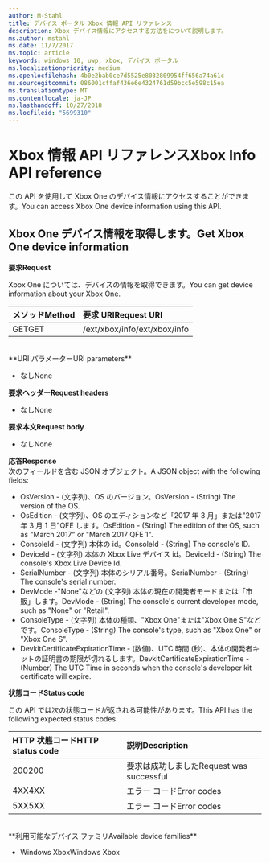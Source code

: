 ```yaml
---
author: M-Stahl
title: デバイス ポータル Xbox 情報 API リファレンス
description: Xbox デバイス情報にアクセスする方法をについて説明します。
ms.author: mstahl
ms.date: 11/7/2017
ms.topic: article
keywords: windows 10, uwp, xbox, デバイス ポータル
ms.localizationpriority: medium
ms.openlocfilehash: 4b0e2bab0ce7d5525e8032809954ff656a74a61c
ms.sourcegitcommit: 086001cffaf436e6e4324761d59bcc5e598c15ea
ms.translationtype: MT
ms.contentlocale: ja-JP
ms.lasthandoff: 10/27/2018
ms.locfileid: "5699310"
---
```

# <a name="xbox-info-api-reference"></a><span data-ttu-id="9b101-104">Xbox 情報 API リファレンス</span><span class="sxs-lookup"><span data-stu-id="9b101-104">Xbox Info API reference</span></span>   
<span data-ttu-id="9b101-105">この API を使用して Xbox One のデバイス情報にアクセスすることができます。</span><span class="sxs-lookup"><span data-stu-id="9b101-105">You can access Xbox One device information using this API.</span></span>

## <a name="get-xbox-one-device-information"></a><span data-ttu-id="9b101-106">Xbox One デバイス情報を取得します。</span><span class="sxs-lookup"><span data-stu-id="9b101-106">Get Xbox One device information</span></span>

**<span data-ttu-id="9b101-107">要求</span><span class="sxs-lookup"><span data-stu-id="9b101-107">Request</span></span>**

<span data-ttu-id="9b101-108">Xbox One については、デバイスの情報を取得できます。</span><span class="sxs-lookup"><span data-stu-id="9b101-108">You can get device information about your Xbox One.</span></span>

<span data-ttu-id="9b101-109">メソッド</span><span class="sxs-lookup"><span data-stu-id="9b101-109">Method</span></span>      | <span data-ttu-id="9b101-110">要求 URI</span><span class="sxs-lookup"><span data-stu-id="9b101-110">Request URI</span></span>
:------     | :-----
<span data-ttu-id="9b101-111">GET</span><span class="sxs-lookup"><span data-stu-id="9b101-111">GET</span></span> | <span data-ttu-id="9b101-112">/ext/xbox/info</span><span class="sxs-lookup"><span data-stu-id="9b101-112">/ext/xbox/info</span></span>
<br />
**<span data-ttu-id="9b101-113">URI パラメーター</span><span class="sxs-lookup"><span data-stu-id="9b101-113">URI parameters</span></span>**

- <span data-ttu-id="9b101-114">なし</span><span class="sxs-lookup"><span data-stu-id="9b101-114">None</span></span>

**<span data-ttu-id="9b101-115">要求ヘッダー</span><span class="sxs-lookup"><span data-stu-id="9b101-115">Request headers</span></span>**

- <span data-ttu-id="9b101-116">なし</span><span class="sxs-lookup"><span data-stu-id="9b101-116">None</span></span>

**<span data-ttu-id="9b101-117">要求本文</span><span class="sxs-lookup"><span data-stu-id="9b101-117">Request body</span></span>**

- <span data-ttu-id="9b101-118">なし</span><span class="sxs-lookup"><span data-stu-id="9b101-118">None</span></span>

**<span data-ttu-id="9b101-119">応答</span><span class="sxs-lookup"><span data-stu-id="9b101-119">Response</span></span>**   
<span data-ttu-id="9b101-120">次のフィールドを含む JSON オブジェクト。</span><span class="sxs-lookup"><span data-stu-id="9b101-120">A JSON object with the following fields:</span></span>

* <span data-ttu-id="9b101-121">OsVersion - (文字列)、OS のバージョン。</span><span class="sxs-lookup"><span data-stu-id="9b101-121">OsVersion - (String) The version of the OS.</span></span>
* <span data-ttu-id="9b101-122">OsEdition - (文字列)、OS のエディションなど「2017 年 3 月」または"2017 年 3 月 1 日"QFE します。</span><span class="sxs-lookup"><span data-stu-id="9b101-122">OsEdition - (String) The edition of the OS, such as "March 2017" or "March 2017 QFE 1".</span></span>
* <span data-ttu-id="9b101-123">ConsoleId - (文字列) 本体の id。</span><span class="sxs-lookup"><span data-stu-id="9b101-123">ConsoleId - (String) The console's ID.</span></span>
* <span data-ttu-id="9b101-124">DeviceId - (文字列) 本体の Xbox Live デバイス id。</span><span class="sxs-lookup"><span data-stu-id="9b101-124">DeviceId - (String) The console's Xbox Live Device Id.</span></span>
* <span data-ttu-id="9b101-125">SerialNumber - (文字列) 本体のシリアル番号。</span><span class="sxs-lookup"><span data-stu-id="9b101-125">SerialNumber - (String) The console's serial number.</span></span>
* <span data-ttu-id="9b101-126">DevMode -"None"などの (文字列) 本体の現在の開発者モードまたは「市販」します。</span><span class="sxs-lookup"><span data-stu-id="9b101-126">DevMode - (String) The console's current developer mode, such as "None" or "Retail".</span></span>
* <span data-ttu-id="9b101-127">ConsoleType - (文字列) 本体の種類、"Xbox One"または"Xbox One S"などです。</span><span class="sxs-lookup"><span data-stu-id="9b101-127">ConsoleType - (String) The console's type, such as "Xbox One" or "Xbox One S".</span></span>
* <span data-ttu-id="9b101-128">DevkitCertificateExpirationTime - (数値)、UTC 時間 (秒)、本体の開発者キットの証明書の期限が切れるします。</span><span class="sxs-lookup"><span data-stu-id="9b101-128">DevkitCertificateExpirationTime - (Number) The UTC Time in seconds when the console's developer kit certificate will expire.</span></span>

**<span data-ttu-id="9b101-129">状態コード</span><span class="sxs-lookup"><span data-stu-id="9b101-129">Status code</span></span>**

<span data-ttu-id="9b101-130">この API では次の状態コードが返される可能性があります。</span><span class="sxs-lookup"><span data-stu-id="9b101-130">This API has the following expected status codes.</span></span>

<span data-ttu-id="9b101-131">HTTP 状態コード</span><span class="sxs-lookup"><span data-stu-id="9b101-131">HTTP status code</span></span>      | <span data-ttu-id="9b101-132">説明</span><span class="sxs-lookup"><span data-stu-id="9b101-132">Description</span></span>
:------     | :-----
<span data-ttu-id="9b101-133">200</span><span class="sxs-lookup"><span data-stu-id="9b101-133">200</span></span> | <span data-ttu-id="9b101-134">要求は成功しました</span><span class="sxs-lookup"><span data-stu-id="9b101-134">Request was successful</span></span>
<span data-ttu-id="9b101-135">4XX</span><span class="sxs-lookup"><span data-stu-id="9b101-135">4XX</span></span> | <span data-ttu-id="9b101-136">エラー コード</span><span class="sxs-lookup"><span data-stu-id="9b101-136">Error codes</span></span>
<span data-ttu-id="9b101-137">5XX</span><span class="sxs-lookup"><span data-stu-id="9b101-137">5XX</span></span> | <span data-ttu-id="9b101-138">エラー コード</span><span class="sxs-lookup"><span data-stu-id="9b101-138">Error codes</span></span>

<br />
**<span data-ttu-id="9b101-139">利用可能なデバイス ファミリ</span><span class="sxs-lookup"><span data-stu-id="9b101-139">Available device families</span></span>**

* <span data-ttu-id="9b101-140">Windows Xbox</span><span class="sxs-lookup"><span data-stu-id="9b101-140">Windows Xbox</span></span>